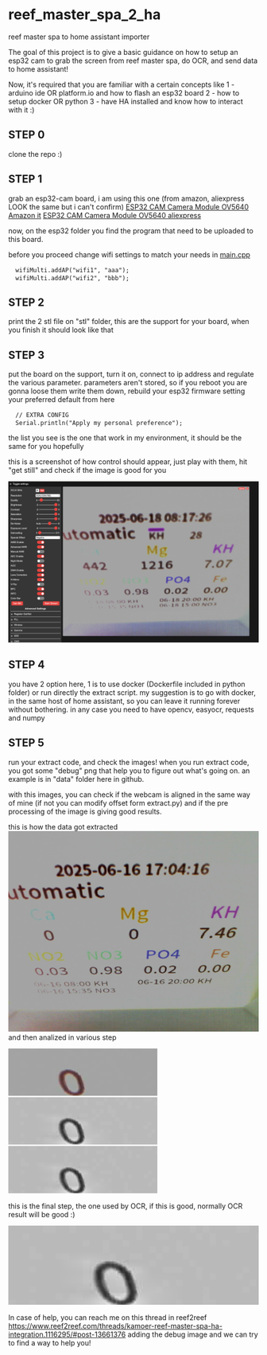 # reef_master_spa_2_ha
reef master spa to home assistant importer



The goal of this project is to give a basic guidance on how to setup an esp32 cam to grab the screen from reef master spa, do OCR, and send data to home assistant!


Now, it's required that you are familiar with a certain concepts like
1 - arduino ide OR platform.io and how to flash an esp32 board
2 - how to setup docker OR python
3 - have HA installed and know how to interact with it :)



## STEP 0

clone the repo :)


## STEP 1

grab an esp32-cam board, i am using this one (from amazon, aliexpress LOOK the same but i can't confirm)
[ESP32 CAM Camera Module OV5640 Amazon it](https://www.amazon.it/dp/B0DXFF1GKV)
[ESP32 CAM Camera Module OV5640 aliexpress](https://www.aliexpress.com/item/1005007234963618.html)

now, on the esp32 folder you find the program that need to be uploaded to this board. 

before you proceed change wifi settings to match your needs in [main.cpp](arduino/main.cpp)
```
  wifiMulti.addAP("wifi1", "aaa");
  wifiMulti.addAP("wifi2", "bbb");
```


## STEP 2

print the 2 stl file on "stl" folder, this are the support for your board, when you finish it should look like that
<insert image here>


## STEP 3

put the board on the support, turn it on, connect to ip address and regulate the various parameter. parameters aren't stored, so if you reboot you are gonna loose them
write them down, rebuild your esp32 firmware setting your preferred default from here
```
  // EXTRA CONFIG
  Serial.println("Apply my personal preference");
```

the list you see is the one that work in my environment, it should be the same for you hopefully

this is a screenshot of how control should appear, just play with them, hit "get still" and check if the image is good for you

![](img/screenshot/esp32%20control.png)

## STEP 4

you have 2 option here, 1 is to use docker (Dockerfile included in python folder) or run directly the extract script.
my suggestion is to go with docker, in the same host of home assistant, so you can leave it running forever without bothering.
in any case you need to have opencv, easyocr, requests and numpy


## STEP 5

run your extract code, and check the images!
when you run extract code, you got some "debug" png that help you to figure out what's going on.
an example is in "data" folder here in github.

with this images, you can check if the webcam is aligned in the same way of mine (if not you can modify offset form extract.py) and if the pre processing
of the image is giving good results. 

this is how the data got extracted
![](img/screenshot/immagine.png)
and then analized in various step

![](img/data/debug_CA.png)
![](img/data/debug_CA_enhanced.png)
![](img/data/debug_CA_processed.png)

this is the final step, the one used by OCR, if this is good, normally OCR result will be good :)

![](img/data/debug_CA_zoomed.png)


In case of help, you can reach me on this thread in reef2reef https://www.reef2reef.com/threads/kamoer-reef-master-spa-ha-integration.1116295/#post-13661376 adding the debug image
and we can try to find a way to help you!




